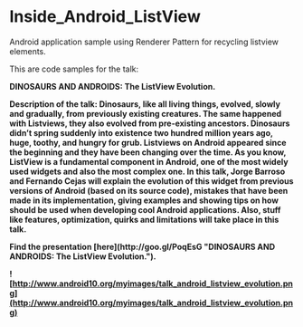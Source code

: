 Inside_Android_ListView
=======================

Android application sample using Renderer Pattern for recycling listview elements.

This are code samples for the talk: 
<p><b>DINOSAURS AND ANDROIDS: The ListView Evolution.

Description of the talk:
Dinosaurs, like all living things, evolved, slowly and gradually, from previously existing creatures. The same happened with Listviews, they also evolved from pre-existing ancestors. Dinosaurs didn’t spring suddenly into existence two hundred million years ago, huge, toothy, and hungry for grub. Listviews on Android appeared since the beginning and they have been changing over the time. As you know, ListView is a fundamental component in Android, one of the most widely used widgets and also the most complex one.
In this talk, Jorge Barroso and Fernando Cejas will explain the evolution of this widget from previous versions of Android (based on its source code), mistakes that have been made in its implementation, giving examples and showing tips on how should be used when developing cool Android applications. Also, stuff like features, optimization, quirks and limitations will take place in this talk.

<p><b>Find the presentation [here](http://goo.gl/PoqEsG "DINOSAURS AND ANDROIDS: The ListView Evolution.").

![http://www.android10.org/myimages/talk_android_listview_evolution.png](http://www.android10.org/myimages/talk_android_listview_evolution.png)
